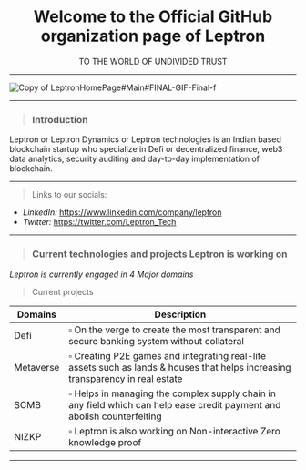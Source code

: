 <h1 align="center"> Welcome to the Official GitHub organization page of Leptron </h1>
<p align="center"> TO THE WORLD OF UNDIVIDED TRUST </p> 
 
-----------------------------------------------------------------------------------------------------------------------------------------------------------------------


<!-- <p align="center"><img wiidth = "150" height = "150 "src = "https://user-images.githubusercontent.com/86551444/171175930-4b4a387a-c58d-4bd0-a7de-f1de0643db68.jpeg"</p>
  
![GittyyHub](https://user-images.githubusercontent.com/86551444/175116202-3e9faeed-1afd-471b-bfbb-5a29b20056af.png)  
![Test](https://user-images.githubusercontent.com/86551444/175117337-5e9dc2f1-83c2-45da-97ca-6d0c279e19b7.png) -->
<!-- ![Leptron-Check](https://user-images.githubusercontent.com/86551444/175118245-6e241ded-7985-4c38-8bc2-181a1383fb46.png) -->
<!-- ![Leptron-Check01](https://user-images.githubusercontent.com/86551444/175119208-e85736fa-3647-4c4b-a92c-ef0645673cea.png) -->
<!-- ![LeptronHomePage](https://user-images.githubusercontent.com/86551444/175122863-a704b6ea-8f2a-4264-9365-4720661740fd.png) -->
<!-- ![LeptronHomePage#Main](https://user-images.githubusercontent.com/86551444/175124650-5a9990a2-57ad-4077-9c09-eda19d131148.png) -->
<!-- ![LeptronHomePage#Main01](https://user-images.githubusercontent.com/86551444/175125122-6aa6cd4e-0c31-43b1-a691-e05ce815d87d.png) -->
<!-- ![LeptronHomePage#Main#FINAL](https://user-images.githubusercontent.com/86551444/175125678-94d700c2-d7fb-4c9b-8dc9-ac64921b7e70.png) -->
<!-- ![LeptronHomePage#Main#FINAL (1)](https://user-images.githubusercontent.com/86551444/175126186-c97bf1bd-83d2-4eee-b39a-aa864974141c.png) -->
<!-- ![LeptronHomePage#Main#FINAL (2)](https://user-images.githubusercontent.com/86551444/175126598-96b8f116-36c5-45c7-b46e-9c9653be168f.png) -->
<!-- ![LeptronHomePage#Main#FINAL (3)](https://user-images.githubusercontent.com/86551444/175127032-cd85bab3-9a89-475a-b7bb-ed55932c483e.png) -->
<!-- ![LeptronHomePage#Main#FINAL-f](https://user-images.githubusercontent.com/86551444/175127480-f27be50c-4a7d-45d0-9f0f-35180e92adfb.png) -->

![Copy of LeptronHomePage#Main#FINAL-GIF-Final-f](https://user-images.githubusercontent.com/86551444/179297847-334dcb12-5a3d-4fe0-92f1-7cd7f79a7d9d.gif)

   
<!-- ![Copy of LeptronHomePage#Main#FINAL-GIF-Final (1)](https://user-images.githubusercontent.com/86551444/179297314-1711c55e-114b-4870-911c-8965bb133baa.gif) -->
<!-- ![Copy of LeptronHomePage#Main#FINAL-GIF-Final](https://user-images.githubusercontent.com/86551444/179296685-4584ee05-0637-4f01-8229-0cc54fc32611.gif) -->
<!-- ![Copy of LeptronHomePage#Main#FINAL-GIF](https://user-images.githubusercontent.com/86551444/179294806-1703cc28-a927-4eb4-9b40-5f1fe1d4917c.gif) -->
<!-- https://user-images.githubusercontent.com/86551444/179294938-3d3d0329-82b6-4741-8a77-e41146d4a6db.mp4 -->


-------------------------------------------------------------------------------------------------------------------------------------------------------------------------
  
>### Introduction

Leptron or Leptron Dynamics or Leptron technologies is an Indian based blockchain startup who specialize in Defi or decentralized finance, web3 data analytics, security auditing and day-to-day implementation of blockchain. 

-------------------------------------------------------------------------------------------------------------------------------------------------------------------------

>Links to our socials:

- *LinkedIn:* https://www.linkedin.com/company/leptron
- *Twitter:* https://twitter.com/Leptron_Tech
-----------------------------------------------------------------------------------------------------------------------------------------------------------------------

  
>### Current technologies and projects Leptron is working on

*Leptron is currently engaged in 4 Major domains* 
  
> Current projects
  
| Domains | Description |
| --- | --- |
| Defi | ▫ On the verge to create the most transparent and secure banking system without collateral |
| Metaverse | ▫ Creating P2E games and integrating real-life assets such as lands & houses that helps increasing transparency in real estate |
| SCMB | ▫ Helps in managing the complex supply chain in any field which can help ease credit payment and abolish counterfeiting |
| NIZKP | ▫ Leptron is also working on Non-interactive Zero knowledge proof |
  
-------------------------------------------------------------------------------------------------------------------------------------------------------------------------

